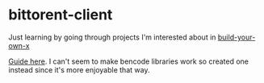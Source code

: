 # bittorent-client

Just learning by going through projects I'm interested about in [build-your-own-x](https://github.com/codecrafters-io/build-your-own-x)

[Guide here](https://allenkim67.github.io/programming/2016/05/04/how-to-make-your-own-bittorrent-client.html). I can't seem to make bencode libraries work so created one instead since it's more enjoyable that way.
